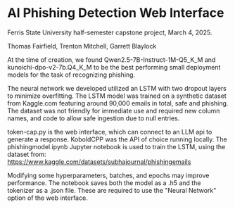 # AI Phishing Detection Web Interface
Ferris State University half-semester capstone project, March 4, 2025.

Thomas Fairfield, Trenton Mitchell, Garrett Blaylock

At the time of creation, we found Qwen2.5-7B-Instruct-1M-Q5_K_M and kunoichi-dpo-v2-7b.Q4_K_M to be the best performing small deployment models for the task of recognizing phishing.

The neural network we developed utilized an LSTM with two dropout layers to minimize overfitting.  The LSTM model was trained on a synthetic dataset from Kaggle.com featuring around 90,000 emails in total, safe and phishing.  The dataset was not friendly for immediate use and required new column names, and code to allow safe ingestion due to null entries.

token-cap.py is the web interface, which can connect to an LLM api to generate a response. KoboldCPP was the API of choice running locally. The phishingmodel.ipynb Jupyter notebook is used to train the LSTM, using the dataset from: https://www.kaggle.com/datasets/subhajournal/phishingemails

Modifying some hyperparameters, batches, and epochs may improve performance.  The notebook saves both the model as a .h5 and the tokenizer as a .json file.  These are required to use the "Neural Network" option of the web interface.
